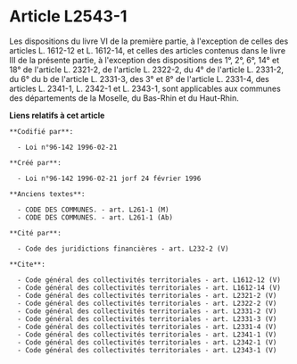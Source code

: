 # Article L2543-1

Les dispositions du livre VI de la première partie, à l'exception de celles des articles L. 1612-12 et L. 1612-14, et celles
des articles contenus dans le livre III de la présente partie, à l'exception des dispositions des 1°, 2°, 6°, 14° et 18° de
l'article L. 2321-2, de l'article L. 2322-2, du 4° de l'article L. 2331-2, du 6° du b de l'article L. 2331-3, des 3° et 8° de
l'article L. 2331-4, des articles L. 2341-1, L. 2342-1 et L. 2343-1, sont applicables aux communes des départements de la
Moselle, du Bas-Rhin et du Haut-Rhin.

**Liens relatifs à cet article**

	**Codifié par**:

	  - Loi n°96-142 1996-02-21

	**Créé par**:

	  - Loi n°96-142 1996-02-21 jorf 24 février 1996

	**Anciens textes**:

	  - CODE DES COMMUNES. - art. L261-1 (M)
	  - CODE DES COMMUNES. - art. L261-1 (Ab)

	**Cité par**:

	  - Code des juridictions financières - art. L232-2 (V)

	**Cite**:

	  - Code général des collectivités territoriales - art. L1612-12 (V)
	  - Code général des collectivités territoriales - art. L1612-14 (V)
	  - Code général des collectivités territoriales - art. L2321-2 (V)
	  - Code général des collectivités territoriales - art. L2322-2 (V)
	  - Code général des collectivités territoriales - art. L2331-2 (V)
	  - Code général des collectivités territoriales - art. L2331-3 (V)
	  - Code général des collectivités territoriales - art. L2331-4 (V)
	  - Code général des collectivités territoriales - art. L2341-1 (V)
	  - Code général des collectivités territoriales - art. L2342-1 (V)
	  - Code général des collectivités territoriales - art. L2343-1 (V)
